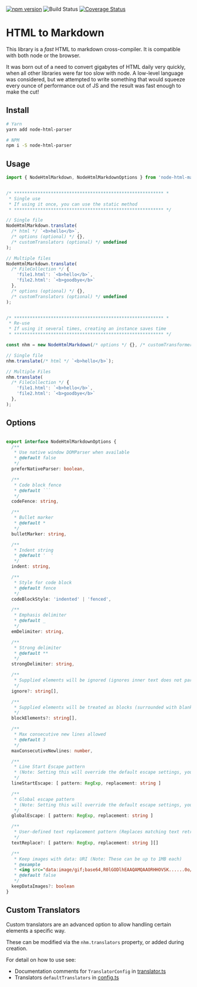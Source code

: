 [![npm version](https://badge.fury.io/js/node-html-markdown.svg)](https://badge.fury.io/js/ts-patch)
![Build Status](https://github.com/crosstype/node-html-markdown/workflows/Build%20(CI)/badge.svg)
[![Coverage Status](https://coveralls.io/repos/github/crosstype/node-html-markdown/badge.svg?branch=master)](https://coveralls.io/github/crosstype/node-html-markdown?branch=master)

# HTML to Markdown

This library is a _fast_ HTML to markdown cross-compiler. It is compatible with both node or the browser.

It was born out of a need to convert gigabytes of HTML daily very quickly, when all other libraries were far too slow 
with node. A low-level language was considered, but we attempted to write something that would squeeze every
ounce of performance out of JS and the result was fast enough to make the cut!

## Install

```sh
# Yarn
yarn add node-html-parser

# NPM
npm i -S node-html-parser
```

## Usage

```ts
import { NodeHtmlMarkdown, NodeHtmlMarkdownOptions } from 'node-html-markdown'


/* ********************************************************* *
 * Single use
 * If using it once, you can use the static method
 * ********************************************************* */

// Single file
NodeHtmlMarkdown.translate(
  /* html */ `<b>hello</b>`, 
  /* options (optional) */ {}, 
  /* customTranslators (optional) */ undefined
);

// Multiple files
NodeHtmlMarkdown.translate(
  /* FileCollection */ { 
    'file1.html': `<b>hello</b>`, 
    'file2.html': `<b>goodbye</b>` 
  }, 
  /* options (optional) */ {}, 
  /* customTranslators (optional) */ undefined
);


/* ********************************************************* *
 * Re-use
 * If using it several times, creating an instance saves time
 * ********************************************************* */

const nhm = new NodeHtmlMarkdown(/* options */ {}, /* customTransformers */ undefined);

// Single file
nhm.translate(/* html */ `<b>hello</b>`);

// Multiple Files
nhm.translate(
  /* FileCollection */ { 
    'file1.html': `<b>hello</b>`, 
    'file2.html': `<b>goodbye</b>` 
  }, 
);
```

## Options

```ts

export interface NodeHtmlMarkdownOptions {
  /**
   * Use native window DOMParser when available
   * @default false
   */
  preferNativeParser: boolean,

  /**
   * Code block fence
   * @default ```
   */
  codeFence: string,

  /**
   * Bullet marker
   * @default *
   */
  bulletMarker: string,

  /**
   * Indent string
   * @default '  '
   */
  indent: string,

  /**
   * Style for code block
   * @default fence
   */
  codeBlockStyle: 'indented' | 'fenced',

  /**
   * Emphasis delimiter
   * @default _
   */
  emDelimiter: string,

  /**
   * Strong delimiter
   * @default **
   */
  strongDelimiter: string,

  /**
   * Supplied elements will be ignored (ignores inner text does not parse children)
   */
  ignore?: string[],

  /**
   * Supplied elements will be treated as blocks (surrounded with blank lines)
   */
  blockElements?: string[],

  /**
   * Max consecutive new lines allowed
   * @default 3
   */
  maxConsecutiveNewlines: number,

  /**
   * Line Start Escape pattern
   * (Note: Setting this will override the default escape settings, you might want to use textReplace option instead)
   */
  lineStartEscape: [ pattern: RegExp, replacement: string ]

  /**
   * Global escape pattern
   * (Note: Setting this will override the default escape settings, you might want to use replaceText option instead)
   */
  globalEscape: [ pattern: RegExp, replacement: string ]

  /**
   * User-defined text replacement pattern (Replaces matching text retrieved from nodes)
   */
  textReplace?: [ pattern: RegExp, replacement: string ][]

  /**
   * Keep images with data: URI (Note: These can be up to 1MB each)
   * @example
   * <img src="data:image/gif;base64,R0lGODlhEAAQAMQAAORHHOVSK......0o/">
   * @default false
   */
  keepDataImages?: boolean
}
```

## Custom Translators

Custom translators are an advanced option to allow handling certain elements a specific way.

These can be modified via the `nhm.translators` property, or added during creation.

For detail on how to use see:

- Documentation comments for `TranslatorConfig` in [translator.ts](https://github.com/crosstype/node-html-markdown/blob/master/src/translator.ts)
- Translators `defaultTranslators` in [config.ts](https://github.com/crosstype/node-html-markdown/blob/master/src/config.ts)

